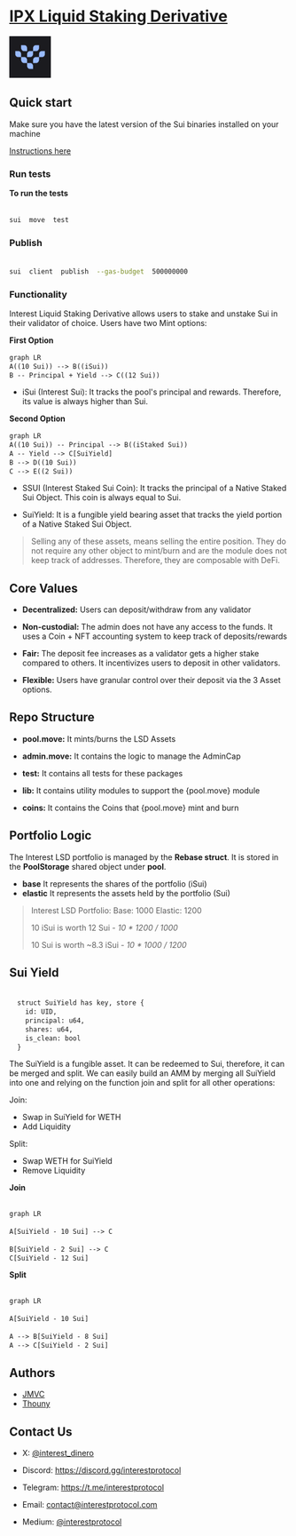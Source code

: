 # [IPX Liquid Staking Derivative](https://www.interestprotocol.com/)

<p>  <img  width="75px"height="75px"  src="./assets/logo.png" /></p>

## Quick start

Make sure you have the latest version of the Sui binaries installed on your machine

[Instructions here](https://docs.sui.io/devnet/build/install)

### Run tests

**To run the tests**

```bash

sui  move  test

```

### Publish

```bash

sui  client  publish  --gas-budget  500000000

```

### Functionality

Interest Liquid Staking Derivative allows users to stake and unstake Sui in their validator of choice. Users have two Mint options:

**First Option**

```mermaid
graph LR
A((10 Sui)) --> B((iSui))
B -- Principal + Yield --> C((12 Sui))
```

- iSui (Interest Sui): It tracks the pool's principal and rewards. Therefore, its value is always higher than Sui.

**Second Option**

```mermaid
graph LR
A((10 Sui)) -- Principal --> B((iStaked Sui))
A -- Yield --> C[SuiYield]
B --> D((10 Sui))
C --> E((2 Sui))
```

- SSUI (Interest Staked Sui Coin): It tracks the principal of a Native Staked Sui Object. This coin is always equal to Sui.

- SuiYield: It is a fungible yield bearing asset that tracks the yield portion of a Native Staked Sui Object.

> Selling any of these assets, means selling the entire position. They
> do not require any other object to mint/burn and are the module does not keep track of addresses. Therefore, they are
> composable with DeFi.

## Core Values

- **Decentralized:** Users can deposit/withdraw from any validator

- **Non-custodial:** The admin does not have any access to the funds. It uses a Coin + NFT accounting system to keep track of deposits/rewards

- **Fair:** The deposit fee increases as a validator gets a higher stake compared to others. It incentivizes users to deposit in other validators.

- **Flexible:** Users have granular control over their deposit via the 3 Asset options.

## Repo Structure

- **pool.move:** It mints/burns the LSD Assets

- **admin.move:** It contains the logic to manage the AdminCap

- **test:** It contains all tests for these packages

- **lib:** It contains utility modules to support the {pool.move} module

- **coins:** It contains the Coins that {pool.move} mint and burn

## Portfolio Logic

The Interest LSD portfolio is managed by the **Rebase struct**. It is stored in the **PoolStorage** shared object under **pool**.

- **base** It represents the shares of the portfolio (iSui)
- **elastic** It represents the assets held by the portfolio (Sui)

> Interest LSD Portfolio:
> Base: 1000
> Elastic: 1200
>
> 10 iSui is worth 12 Sui - _10 \* 1200 / 1000_
>
> 10 Sui is worth ~8.3 iSui - _10 \* 1000 / 1200_

## Sui Yield

```move

  struct SuiYield has key, store {
    id: UID,
    principal: u64,
    shares: u64,
    is_clean: bool
  }

```

The SuiYield is a fungible asset. It can be redeemed to Sui, therefore, it can be merged and split. We can easily build an AMM by merging all SuiYield into one and relying on the function join and split for all other operations:

Join:

- Swap in SuiYield for WETH
- Add Liquidity

Split:

- Swap WETH for SuiYield
- Remove Liquidity

**Join**

```mermaid

graph LR

A[SuiYield - 10 Sui] --> C

B[SuiYield - 2 Sui] --> C
C[SuiYield - 12 Sui]
```

**Split**

```mermaid

graph LR

A[SuiYield - 10 Sui]

A --> B[SuiYield - 8 Sui]
A --> C[SuiYield - 2 Sui]
```

## Authors

- [JMVC](https://twitter.com/josemvcerqueira)
- [Thouny](https://twitter.com/BL0CKRUNNER)

## Contact Us

- X: [@interest_dinero](https://x.com/interest_dinero)

- Discord: https://discord.gg/interestprotocol

- Telegram: https://t.me/interestprotocol

- Email: [contact@interestprotocol.com](mailto:contact@interestprotocol.com)

- Medium: [@interestprotocol](https://medium.com/@interestprotocol)
